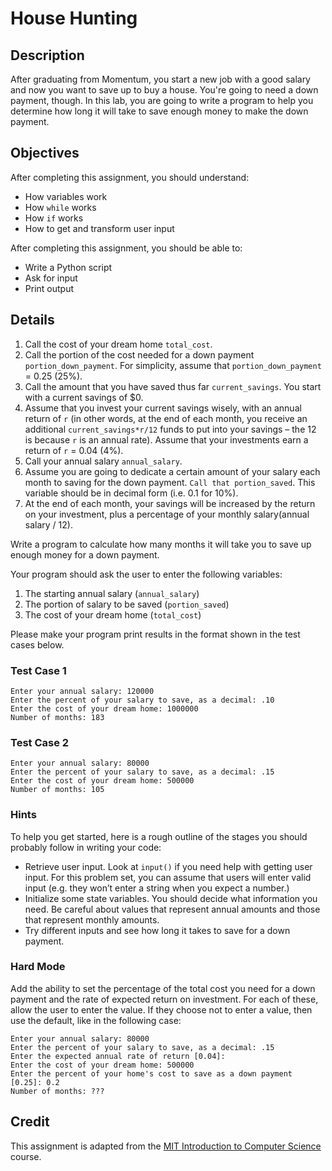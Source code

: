 # House Hunting

## Description

After graduating from Momentum, you start a new job with a good salary and now you want to save up to buy a house. You're going to need a down payment, though. In this lab, you are going to write a program to help you determine how long it will take to save enough money to make the down payment.

## Objectives

After completing this assignment, you should understand:

- How variables work
- How `while` works
- How `if` works
- How to get and transform user input

After completing this assignment, you should be able to:

- Write a Python script
- Ask for input
- Print output

## Details

1. Call the cost of your dream home `total_cost​`.
2. Call the portion of the cost needed for a down payment `portion_down_payment​`. For simplicity, assume that `portion_down_payment` = 0.25 (25%).
3. Call the amount that you have saved thus far `current_savings​`. You start with a current savings of $0.
4. Assume that you invest your current savings wisely, with an annual return of `r` ​(in other words, at the end of each month, you receive an additional `current_savings*r/12`​ funds to put into your savings – the 12 is because `r`​ is an annual rate). Assume that your investments earn a return of `r` = 0.04 (4%).
5. Call your annual salary `annual_salary​`.
6. Assume you are going to dedicate a certain amount of your salary each month to saving for the down payment. `Call that portion_saved`​. This variable should be in decimal form (i.e. 0.1 for 10%).
7. At the end of each month, your savings will be increased by the return on your investment, plus a percentage of your monthly salary ​(annual salary / 12).

Write a program to calculate how many months it will take you to save up enough money for a down payment.

Your program should ask the user to enter the following variables:

1. The starting annual salary (`annual_salary`)
2. The portion of salary to be saved (`portion_saved`)
3. The cost of your dream home (`total_cost`)

Please make your program print results in the format shown in the test cases below.

### Test Case 1

```
Enter your annual salary: 120000
Enter the percent of your salary to save, as a decimal: .10
Enter the cost of your dream home: 1000000
Number of months: 183
```

### Test Case 2

```
Enter your annual salary: 80000
Enter the percent of your salary to save, as a decimal: .15
Enter the cost of your dream home: 500000
Number of months: 105
```

### Hints

To help you get started, here is a rough outline of the stages you should probably follow in writing your code:

- Retrieve user input. Look at `input()` if you need help with getting user input. For this problem set, you can assume that users will enter valid input (e.g. they won’t enter a string when you expect a number.)
- Initialize some state variables. You should decide what information you need. Be careful about values that represent annual amounts and those that represent monthly amounts.
- Try different inputs and see how long it takes to save for a down payment.

### Hard Mode

Add the ability to set the percentage of the total cost you need for a down payment and the rate of expected return on investment. For each of these, allow the user to enter the value. If they choose not to enter a value, then use the default, like in the following case:

```
Enter your annual salary: 80000
Enter the percent of your salary to save, as a decimal: .15
Enter the expected annual rate of return [0.04]:
Enter the cost of your dream home: 500000
Enter the percent of your home's cost to save as a down payment [0.25]: 0.2
Number of months: ???
```

## Credit

This assignment is adapted from the [MIT Introduction to Computer Science](https://ocw.mit.edu/courses/electrical-engineering-and-computer-science/6-0001-introduction-to-computer-science-and-programming-in-python-fall-2016/assignments/) course.

